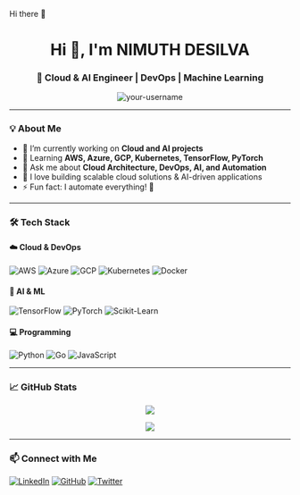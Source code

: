  Hi there 👋
<h1 align="center">Hi 👋, <b> I'm NIMUTH DESILVA</b>  </h1>
<h3 align="center">🚀 Cloud & AI Engineer | DevOps | Machine Learning</h3>

<p align="center">
  <img src="https://komarev.com/ghpvc/?username=your-username&label=Profile%20Views&color=0e75b6&style=flat" alt="your-username" />
</p>

---

### 💡 About Me
- 🔭 I’m currently working on **Cloud and AI projects**
- 🌱 Learning **AWS, Azure, GCP, Kubernetes, TensorFlow, PyTorch**
- 💬 Ask me about **Cloud Architecture, DevOps, AI, and Automation**
- 🚀 I love building scalable cloud solutions & AI-driven applications
- ⚡ Fun fact: I automate everything! 🤖

---

### 🛠️ Tech Stack
#### **☁️ Cloud & DevOps**
![AWS](https://img.shields.io/badge/AWS-%23FF9900.svg?style=for-the-badge&logo=amazonaws&logoColor=white)
![Azure](https://img.shields.io/badge/Azure-%230072C6.svg?style=for-the-badge&logo=microsoftazure&logoColor=white)
![GCP](https://img.shields.io/badge/Google%20Cloud-%234285F4.svg?style=for-the-badge&logo=googlecloud&logoColor=white)
![Kubernetes](https://img.shields.io/badge/Kubernetes-%23326CE5.svg?style=for-the-badge&logo=kubernetes&logoColor=white)
![Docker](https://img.shields.io/badge/Docker-%230db7ed.svg?style=for-the-badge&logo=docker&logoColor=white)

#### **🤖 AI & ML**
![TensorFlow](https://img.shields.io/badge/TensorFlow-%23FF6F00.svg?style=for-the-badge&logo=tensorflow&logoColor=white)
![PyTorch](https://img.shields.io/badge/PyTorch-%23EE4C2C.svg?style=for-the-badge&logo=pytorch&logoColor=white)
![Scikit-Learn](https://img.shields.io/badge/Scikit%20Learn-%23F7931E.svg?style=for-the-badge&logo=scikit-learn&logoColor=white)

#### **💻 Programming**
![Python](https://img.shields.io/badge/Python-%233776AB.svg?style=for-the-badge&logo=python&logoColor=white)
![Go](https://img.shields.io/badge/Go-%2300ADD8.svg?style=for-the-badge&logo=go&logoColor=white)
![JavaScript](https://img.shields.io/badge/JavaScript-%23F7DF1E.svg?style=for-the-badge&logo=javascript&logoColor=black)

---

### 📈 GitHub Stats
<p align="center">
  <img src="https://github-readme-stats.vercel.app/api?username=your-username&show_icons=true&theme=tokyonight" />
</p>

<p align="center">
  <img src="https://github-readme-streak-stats.herokuapp.com/?user=your-username&theme=tokyonight" />
</p>

---

### 📫 Connect with Me
[![LinkedIn](https://img.shields.io/badge/LinkedIn-%230A66C2.svg?style=for-the-badge&logo=linkedin&logoColor=white)](https://www.linkedin.com/in/your-profile)
[![GitHub](https://img.shields.io/badge/GitHub-%2312100E.svg?style=for-the-badge&logo=github&logoColor=white)](https://github.com/your-username)
[![Twitter](https://img.shields.io/badge/Twitter-%231DA1F2.svg?style=for-the-badge&logo=twitter&logoColor=white)](https://twitter.com/your-handle)

<!--
**nimuthdesilva/nimuthdesilva** is a ✨ _special_ ✨ repository because its `README.md` (this file) appears on your GitHub profile.

Here are some ideas to get you started:

- 🔭 I’m currently working on ...
- 🌱 I’m currently learning ...
- 👯 I’m looking to collaborate on ...
- 🤔 I’m looking for help with ...
- 💬 Ask me about ...
- 📫 How to reach me: ...
- 😄 Pronouns: ...
- ⚡ Fun fact: ...
-->
